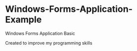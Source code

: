 # Windows-Forms-Application-Example
Windows Forms Application Basic 

Created to improve my programming skills
